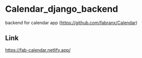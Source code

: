 # Calendar_django_backend
 backend for calendar app (https://github.com/fabranx/Calendar)


## Link
https://fab-calendar.netlify.app/

